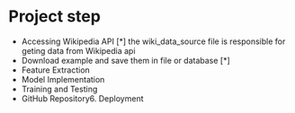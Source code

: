 # Project step
* Accessing Wikipedia API [*]
    the wiki_data_source file is responsible for geting data from Wikipedia api
* Download example and save them in file or database [*]
* Feature Extraction
* Model Implementation
* Training and Testing
* GitHub Repository6. Deployment